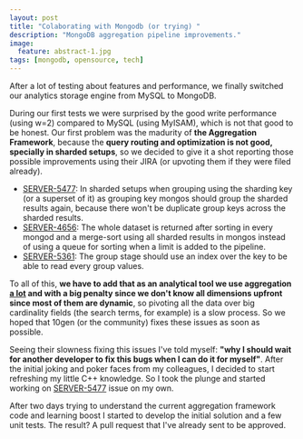```yaml
---
layout: post
title: "Colaborating with Mongodb (or trying) "
description: "MongoDB aggregation pipeline improvements."
image:
  feature: abstract-1.jpg
tags: [mongodb, opensource, tech]
---
```


After a lot of testing about features and performance, we finally switched our analytics storage engine from MySQL to MongoDB.

During our first tests we were surprised by the good write performance (using w=2) compared to MySQL (using MyISAM), which is not that good to be honest. Our first problem was the madurity of **the Aggregation Framework**, because the **query routing and optimization is not good, specially in sharded setups**, so we decided to give it a shot reporting those possible improvements using their JIRA (or upvoting them if they were filed already).

<!--more-->

- [SERVER-5477](https://jira.mongodb.org/browse/SERVER-5477): In sharded setups when grouping using the sharding key (or a superset of it) as grouping key mongos should group the sharded results again, because there won't be duplicate group keys across the sharded results.
- [SERVER-4656](https://jira.mongodb.org/browse/SERVER-4656): The whole dataset is returned after sorting in every mongod and a merge-sort using all sharded results in mongos instead of using a queue for sorting when a limit is added to the pipeline.
- [SERVER-5361](https://jira.mongodb.org/browse/SERVER-5361): The group stage should use an index over the key to be able to read every group values.

To all of this, **we have to add that as an analytical tool we use aggregation [a lot](http://i.imgur.com/wsP9uab.png) and with a big penalty since we don't know all dimensions upfront since most of them are dynamic**, so pivoting all the data over big cardinality fields (the search terms, for example) is a slow process. So we hoped that 10gen (or the community) fixes these issues as soon as possible.

Seeing their slowness fixing this issues I've told myself: **"why I should wait for another developer to fix this bugs when I can do it for myself"**. After the initial joking and poker faces from my colleagues, I decided to start refreshing my little C++ knowledge. So I took the plunge and started working on [SERVER-5477](https://jira.mongodb.org/browse/SERVER-5477) issue on my own.

After two days trying to understand the current aggregation framework code and learning boost I started to develop the initial solution and a few unit tests. The result? A pull request that I've already sent to be approved.